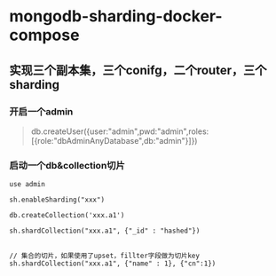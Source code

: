 # mongodb-sharding-docker-compose

## 实现三个副本集，三个conifg，二个router，三个sharding


### 开启一个admin

> db.createUser({user:"admin",pwd:"admin",roles:[{role:"dbAdminAnyDatabase",db:"admin"}]})

### 启动一个db&collection切片
```
use admin

sh.enableSharding("xxx")

db.createCollection('xxx.a1')

sh.shardCollection("xxx.a1", {"_id" : "hashed"})


// 集合的切片，如果使用了upset，fillter字段做为切片key
sh.shardCollection("xxx.a1", {"name" : 1}, {"cn":1})
```

